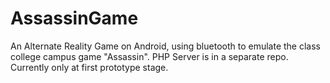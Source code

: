 AssassinGame
============

An Alternate Reality Game on Android, using bluetooth to emulate the class college campus game "Assassin". PHP Server is in a separate repo. Currently only at first prototype stage.
